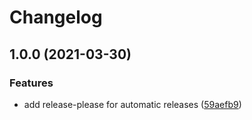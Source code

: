 # Changelog

## 1.0.0 (2021-03-30)


### Features

* add release-please for automatic releases ([59aefb9](https://www.github.com/magna5/golang-rest-template/commit/59aefb90a69edf1e09089ed725996c75082f0ba7))
